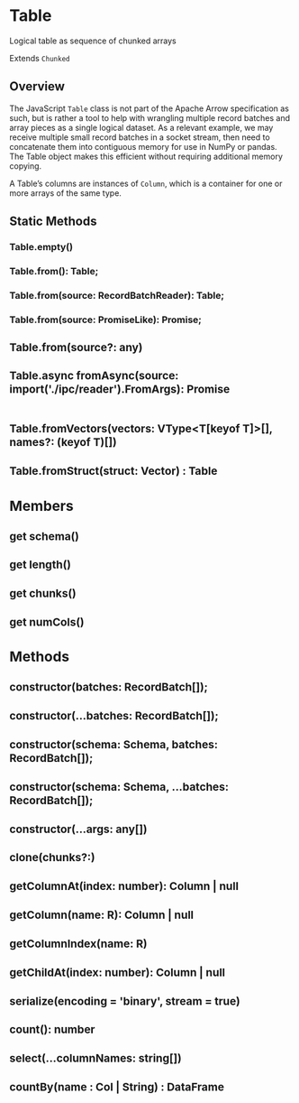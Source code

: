 # Table

Logical table as sequence of chunked arrays

Extends `Chunked`

## Overview

The JavaScript `Table` class is not part of the Apache Arrow specification as such, but is rather a tool to help with wrangling multiple record batches and array pieces as a single logical dataset. As a relevant example, we may receive multiple small record batches in a socket stream, then need to concatenate them into contiguous memory for use in NumPy or pandas. The Table object makes this efficient without requiring additional memory copying.

A Table’s columns are instances of `Column`, which is a container for one or more arrays of the same type.


## Static Methods

### Table.empty()
### Table.from(): Table;
### Table.from(source: RecordBatchReader): Table;
### Table.from(source: PromiseLike<RecordBatchReader>): Promise<Table>;
### Table.from(source?: any)
### Table.async fromAsync(source: import('./ipc/reader').FromArgs): Promise<Table>
### Table.fromVectors(vectors: VType<T[keyof T]>[], names?: (keyof T)[])
### Table.fromStruct(struct: Vector<Struct>) : Table

## Members

### get schema()
### get length()
### get chunks()
### get numCols()

## Methods

### constructor(batches: RecordBatch[]);
### constructor(...batches: RecordBatch[]);
### constructor(schema: Schema, batches: RecordBatch[]);
### constructor(schema: Schema, ...batches: RecordBatch[]);
### constructor(...args: any[])

### clone(chunks?:)
### getColumnAt(index: number): Column | null
### getColumn(name: R): Column | null
### getColumnIndex(name: R)
### getChildAt(index: number): Column | null
### serialize(encoding = 'binary', stream = true)
### count(): number
### select(...columnNames: string[])

### countBy(name : Col | String) : DataFrame
